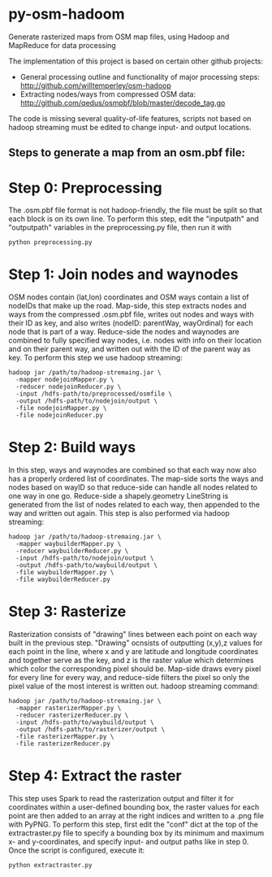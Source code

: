 # py-osm-hadoom
Generate rasterized maps from OSM map files, using Hadoop and MapReduce for data processing

The implementation of this project is based on certain other github projects:
* General processing outline and functionality of major processing steps: http://github.com/willtemperley/osm-hadoop
* Extracting nodes/ways from compressed OSM data: http://github.com/qedus/osmpbf/blob/master/decode_tag.go

The code is missing several quality-of-life features, scripts not based on hadoop streaming must be edited to change input- and output locations.

## Steps to generate a map from an osm.pbf file:

# Step 0: Preprocessing
The .osm.pbf file format is not hadoop-friendly, the file must be split so that each block is on its own line. 
To perform this step, edit the "inputpath" and "outputpath" variables in the preprocessing.py file, then run it with 
```
python preprocessing.py
```

# Step 1: Join nodes and waynodes
OSM nodes contain (lat,lon) coordinates and OSM ways contain a list of nodeIDs that make up the road. Map-side, this step extracts nodes and ways from the compressed .osm.pbf file, writes out nodes and ways with their ID as key, and also writes (nodeID: parentWay, wayOrdinal) for each node that is part of a way. Reduce-side the nodes and waynodes are combined to fully specified way nodes, i.e. nodes with info on their location and on their parent way, and written out with the ID of the parent way as key.
To perform this step we use hadoop streaming:
```
hadoop jar /path/to/hadoop-stremaing.jar \
  -mapper nodejoinMapper.py \
  -reducer nodejoinReducer.py \
  -input /hdfs-path/to/preprocessed/osmfile \
  -output /hdfs-path/to/nodejoin/output \
  -file nodejoinMapper.py \
  -file nodejoinReducer.py
```

# Step 2: Build ways
In this step, ways and waynodes are combined so that each way now also has a properly ordered list of coordinates. The map-side sorts the ways and nodes based on wayID so that reduce-side can handle all nodes related to one way in one go. Reduce-side a shapely.geometry LineString is generated from the list of nodes related to each way, then appended to the way and written out again.
This step is also performed via hadoop streaming:
```
hadoop jar /path/to/hadoop-stremaing.jar \
  -mapper waybuilderMapper.py \
  -reducer waybuilderReducer.py \
  -input /hdfs-path/to/nodejoin/output \
  -output /hdfs-path/to/waybuild/output \
  -file waybuilderMapper.py \
  -file waybuilderReducer.py
```

# Step 3: Rasterize
Rasterization consists of "drawing" lines between each point on each way built in the previous step. "Drawing" ocnsists of outputting (x,y),z values for each point in the line, where x and y are latitude and longitude coordinates and together serve as the key, and z is the raster value which determines which color the corresponding pixel should be. Map-side draws every pixel for every line for every way, and reduce-side filters the pixel so only the pixel value of the most interest is written out.
hadoop streaming command:
```
hadoop jar /path/to/hadoop-stremaing.jar \
  -mapper rasterizerMapper.py \
  -reducer rasterizerReducer.py \
  -input /hdfs-path/to/waybuild/output \
  -output /hdfs-path/to/rasterizer/output \
  -file rasterizerMapper.py \
  -file rasterizerReducer.py
```

# Step 4: Extract the raster
This step uses Spark to read the rasterization output and filter it for coordinates within a user-defined bounding box, the raster values for each point are then added to an array at the right indices and written to a .png file with PyPNG.
To perform this step, first edit the "conf" dict at the top of the extractraster.py file to specify a bounding box by its minimum and maximum x- and y-coordinates, and specify input- and output paths like in step 0. Once the script is configured, execute it:
```
python extractraster.py
```
